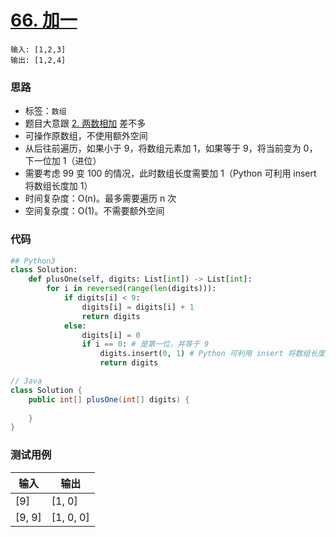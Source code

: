 # [66. 加一](https://leetcode-cn.com/problems/plus-one/)

```
输入: [1,2,3]
输出: [1,2,4]
```

### 思路

- 标签：`数组`
- 题目大意跟 [2. 两数相加](2.md) 差不多
- 可操作原数组，不使用额外空间
- 从后往前遍历，如果小于 9，将数组元素加 1，如果等于 9，将当前变为 0，下一位加 1（进位）
- 需要考虑 99 变 100 的情况，此时数组长度需要加 1（Python 可利用 insert 将数组长度加 1）
- 时间复杂度：O(n)。最多需要遍历 n 次
- 空间复杂度：O(1)。不需要额外空间

### 代码

```python
## Python3
class Solution:
    def plusOne(self, digits: List[int]) -> List[int]:
        for i in reversed(range(len(digits))):
            if digits[i] < 9:
                digits[i] = digits[i] + 1
                return digits
            else:
                digits[i] = 0
                if i == 0: # 是第一位，并等于 9
                    digits.insert(0, 1) # Python 可利用 insert 将数组长度加 1
                    return digits
```

```Java
// Java
class Solution {
    public int[] plusOne(int[] digits) {
        
    }
}
```

### 测试用例

| 输入 | 输出 |
| ---- | ---- |
| [9]    | [1, 0]   |
| [9, 9]   | [1, 0, 0]  |
